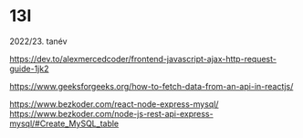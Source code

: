 # 13I
2022/23. tanév

https://dev.to/alexmercedcoder/frontend-javascript-ajax-http-request-guide-1jk2

https://www.geeksforgeeks.org/how-to-fetch-data-from-an-api-in-reactjs/

https://www.bezkoder.com/react-node-express-mysql/
https://www.bezkoder.com/node-js-rest-api-express-mysql/#Create_MySQL_table


